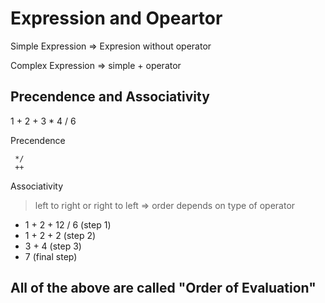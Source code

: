 # Expression and Opeartor

Simple Expression => Expresion without operator

Complex Expression => simple + operator

## Precendence and Associativity

1 + 2 + 3 * 4 / 6

Precendence

     */
     ++
Associativity

> left to right or right to left => order depends on type of operator

* 1 + 2 + 12 / 6 (step 1)
* 1 + 2 + 2 (step 2)
* 3 + 4 (step 3)
* 7 (final step)

## All of the above are called "Order of Evaluation"
